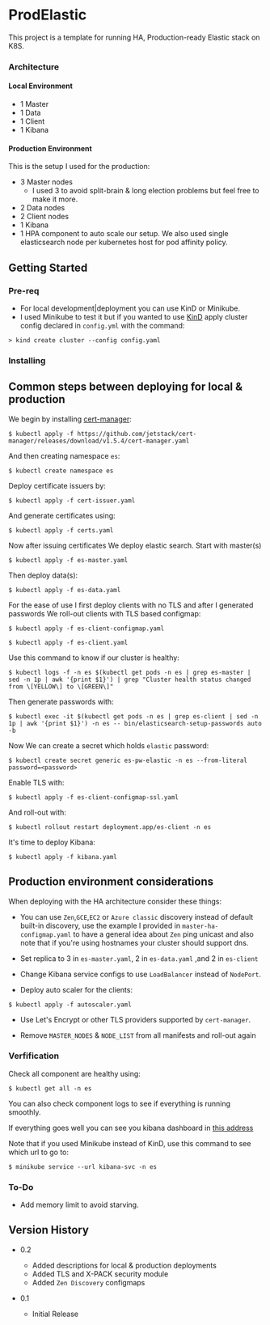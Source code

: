# ProdElastic

This project is a template for running HA, Production-ready Elastic stack on K8S.

### Architecture

#### Local Environment

* 1 Master
* 1 Data
* 1 Client
* 1 Kibana

#### Production Environment

This is the setup I used for the production:

* 3 Master nodes
    * I used 3 to avoid split-brain & long election problems but feel free to make it more. 
* 2 Data nodes
* 2 Client nodes
* 1 Kibana
* 1 HPA component to auto scale our setup.
We also used single elasticsearch node per kubernetes host for pod affinity policy.

## Getting Started

### Pre-req

* For local development|deployment you can use KinD or Minikube.
* I used Minikube to test it but if you wanted to use [KinD](https://kind.sigs.k8s.io/) apply cluster config declared in `config.yml` with the command:
```
> kind create cluster --config config.yaml
```

### Installing

## Common steps between deploying for local & production

We begin by installing [cert-manager](https://cert-manager.io/):

```
$ kubectl apply -f https://github.com/jetstack/cert-manager/releases/download/v1.5.4/cert-manager.yaml
```
And then creating namespace `es`:
```
$ kubectl create namespace es
```
Deploy certificate issuers by:
```
$ kubectl apply -f cert-issuer.yaml
```
And generate certificates using:
```
$ kubectl apply -f certs.yaml
```
Now after issuing certificates We deploy elastic search.
Start with master(s)
```
$ kubectl apply -f es-master.yaml
```
Then deploy data(s):
```
$ kubectl apply -f es-data.yaml
```
For the ease of use I first deploy clients with no TLS and after I generated passwords We roll-out clients with TLS based configmap:
```
$ kubectl apply -f es-client-configmap.yaml

$ kubectl apply -f es-client.yaml
```
Use this command to know if our cluster is healthy:
```
$ kubectl logs -f -n es $(kubectl get pods -n es | grep es-master | sed -n 1p | awk '{print $1}') | grep "Cluster health status changed from \[YELLOW\] to \[GREEN\]"
```
Then generate passwords with:
```
$ kubectl exec -it $(kubectl get pods -n es | grep es-client | sed -n 1p | awk '{print $1}') -n es -- bin/elasticsearch-setup-passwords auto -b
```
Now We can create a secret which holds `elastic` password:
```
$ kubectl create secret generic es-pw-elastic -n es --from-literal password=<password>
```
Enable TLS with:
```
$ kubectl apply -f es-client-configmap-ssl.yaml
```
And roll-out with:
```
$ kubectl rollout restart deployment.app/es-client -n es
```
It's time to deploy Kibana:
```
$ kubectl apply -f kibana.yaml
```
## Production environment considerations

When deploying with the HA architecture consider these things:

* You can use `Zen`,`GCE`,`EC2` or `Azure classic` discovery instead of default built-in discovery, use the example I provided in `master-ha-configmap.yaml` to have a general idea about `Zen` ping unicast and also note that if you're using hostnames your cluster should support dns.

* Set replica to 3 in `es-master.yaml`, 2 in `es-data.yaml` ,and 2 in `es-client`

* Change Kibana service configs to use `LoadBalancer` instead of `NodePort`.

* Deploy auto scaler for the clients:
```
$ kubectl apply -f autoscaler.yaml
```

* Use Let's Encrypt or other TLS providers supported by `cert-manager`.

* Remove `MASTER_NODES` & `NODE_LIST` from all manifests and roll-out again

### Verfification

Check all component are healthy using:
```
$ kubectl get all -n es
```
You can also check component logs to see if everything is running smoothly.

If everything goes well you can see you kibana dashboard in [this address](https://localhost:32159/)

Note that if you used Minikube instead of KinD, use this command to see which url to go to:
```
$ minikube service --url kibana-svc -n es
```

### To-Do

* Add memory limit to avoid starving.

## Version History

* 0.2
    * Added descriptions for local & production deployments
    * Added TLS and X-PACK security module
    * Added `Zen Discovery` configmaps


* 0.1
    * Initial Release